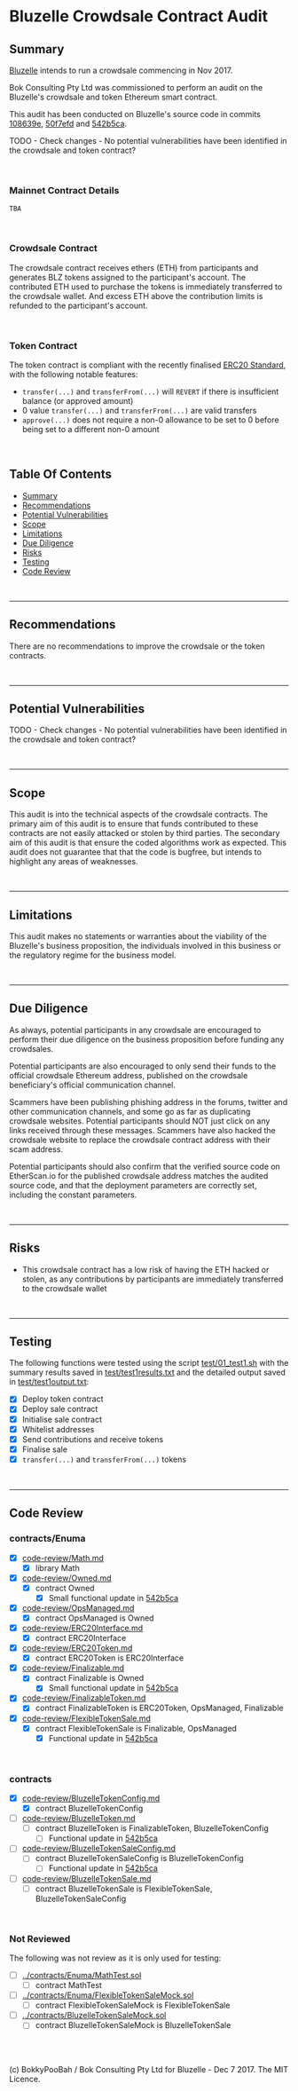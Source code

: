 # Bluzelle Crowdsale Contract Audit

## Summary

[Bluzelle](https://bluzelle.com/) intends to run a crowdsale commencing in Nov 2017.

Bok Consulting Pty Ltd was commissioned to perform an audit on the Bluzelle's crowdsale and token Ethereum smart contract.

This audit has been conducted on Bluzelle's source code in commits
[108639e](https://github.com/njmurarka/ico-solidity/commit/108639ea9fa9299c4324ae11f5bbfc480596730e),
[50f7efd](https://github.com/njmurarka/ico-solidity/commit/50f7efd4029bec6469449f9d388e7e729a1a892c) and
[542b5ca](https://github.com/njmurarka/ico-solidity/commit/542b5ca38d7cfc2292e1bb135b8ee10679e54d23).

TODO - Check changes - No potential vulnerabilities have been identified in the crowdsale and token contract?

<br />

### Mainnet Contract Details

`TBA`

<br />

### Crowdsale Contract

The crowdsale contract receives ethers (ETH) from participants and generates BLZ tokens assigned to the participant's account. The contributed ETH
used to purchase the tokens is immediately transferred to the crowdsale wallet. And excess ETH above the contribution limits is refunded to the
participant's account.

<br />

### Token Contract

The token contract is compliant with the recently finalised [ERC20 Standard](https://github.com/ethereum/EIPs/blob/master/EIPS/eip-20-token-standard.md),
with the following notable features:

* `transfer(...)` and `transferFrom(...)` will `REVERT` if there is insufficient balance (or approved amount)
* 0 value `transfer(...)` and `transferFrom(...)` are valid transfers
* `approve(...)` does not require a non-0 allowance to be set to 0 before being set to a different non-0 amount

<br />

## Table Of Contents

* [Summary](#summary)
* [Recommendations](#recommendations)
* [Potential Vulnerabilities](#potential-vulnerabilities)
* [Scope](#scope)
* [Limitations](#limitations)
* [Due Diligence](#due-diligence)
* [Risks](#risks)
* [Testing](#testing)
* [Code Review](#code-review)

<br />

<hr />

## Recommendations

There are no recommendations to improve the crowdsale or the token contracts.

<br />

<hr />

## Potential Vulnerabilities

TODO - Check changes - No potential vulnerabilities have been identified in the crowdsale and token contract?

<br />

<hr />

## Scope

This audit is into the technical aspects of the crowdsale contracts. The primary aim of this audit is to ensure that funds
contributed to these contracts are not easily attacked or stolen by third parties. The secondary aim of this audit is that
ensure the coded algorithms work as expected. This audit does not guarantee that that the code is bugfree, but intends to
highlight any areas of weaknesses.

<br />

<hr />

## Limitations

This audit makes no statements or warranties about the viability of the Bluzelle's business proposition, the individuals
involved in this business or the regulatory regime for the business model.

<br />

<hr />

## Due Diligence

As always, potential participants in any crowdsale are encouraged to perform their due diligence on the business proposition
before funding any crowdsales.

Potential participants are also encouraged to only send their funds to the official crowdsale Ethereum address, published on
the crowdsale beneficiary's official communication channel.

Scammers have been publishing phishing address in the forums, twitter and other communication channels, and some go as far as
duplicating crowdsale websites. Potential participants should NOT just click on any links received through these messages.
Scammers have also hacked the crowdsale website to replace the crowdsale contract address with their scam address.
 
Potential participants should also confirm that the verified source code on EtherScan.io for the published crowdsale address
matches the audited source code, and that the deployment parameters are correctly set, including the constant parameters.

<br />

<hr />

## Risks

* This crowdsale contract has a low risk of having the ETH hacked or stolen, as any contributions by participants are immediately transferred
  to the crowdsale wallet

<br />

<hr />

## Testing

The following functions were tested using the script [test/01_test1.sh](test/01_test1.sh) with the summary results saved
in [test/test1results.txt](test/test1results.txt) and the detailed output saved in [test/test1output.txt](test/test1output.txt):

* [x] Deploy token contract
* [x] Deploy sale contract
* [x] Initialise sale contract
* [x] Whitelist addresses
* [x] Send contributions and receive tokens
* [x] Finalise sale
* [x] `transfer(...)` and `transferFrom(...)` tokens

<br />

<hr />

## Code Review

### contracts/Enuma

* [x] [code-review/Math.md](code-review/Math.md)
  * [x] library Math
* [x] [code-review/Owned.md](code-review/Owned.md)
  * [x] contract Owned
    * [x] Small functional update in [542b5ca](https://github.com/njmurarka/ico-solidity/commit/542b5ca38d7cfc2292e1bb135b8ee10679e54d23)
* [x] [code-review/OpsManaged.md](code-review/OpsManaged.md)
  * [x] contract OpsManaged is Owned
* [x] [code-review/ERC20Interface.md](code-review/ERC20Interface.md)
  * [x] contract ERC20Interface
* [x] [code-review/ERC20Token.md](code-review/ERC20Token.md)
  * [x] contract ERC20Token is ERC20Interface
* [x] [code-review/Finalizable.md](code-review/Finalizable.md)
  * [x] contract Finalizable is Owned
    * [x] Small functional update in [542b5ca](https://github.com/njmurarka/ico-solidity/commit/542b5ca38d7cfc2292e1bb135b8ee10679e54d23)
* [x] [code-review/FinalizableToken.md](code-review/FinalizableToken.md)
  * [x] contract FinalizableToken is ERC20Token, OpsManaged, Finalizable
* [x] [code-review/FlexibleTokenSale.md](code-review/FlexibleTokenSale.md)
  * [x] contract FlexibleTokenSale is Finalizable, OpsManaged
    * [x] Functional update in [542b5ca](https://github.com/njmurarka/ico-solidity/commit/542b5ca38d7cfc2292e1bb135b8ee10679e54d23)

<br />

### contracts

* [x] [code-review/BluzelleTokenConfig.md](code-review/BluzelleTokenConfig.md)
  * [x] contract BluzelleTokenConfig
* [ ] [code-review/BluzelleToken.md](code-review/BluzelleToken.md)
  * [ ] contract BluzelleToken is FinalizableToken, BluzelleTokenConfig
    * [ ] Functional update in [542b5ca](https://github.com/njmurarka/ico-solidity/commit/542b5ca38d7cfc2292e1bb135b8ee10679e54d23)
* [ ] [code-review/BluzelleTokenSaleConfig.md](code-review/BluzelleTokenSaleConfig.md)
  * [ ] contract BluzelleTokenSaleConfig is BluzelleTokenConfig
    * [ ] Functional update in [542b5ca](https://github.com/njmurarka/ico-solidity/commit/542b5ca38d7cfc2292e1bb135b8ee10679e54d23)
* [ ] [code-review/BluzelleTokenSale.md](code-review/BluzelleTokenSale.md)
  * [ ] contract BluzelleTokenSale is FlexibleTokenSale, BluzelleTokenSaleConfig

<br />

### Not Reviewed

The following was not review as it is only used for testing:

* [ ] [../contracts/Enuma/MathTest.sol](../contracts/Enuma/MathTest.sol)
  * [ ] contract MathTest
* [ ] [../contracts/Enuma/FlexibleTokenSaleMock.sol](../contracts/Enuma/FlexibleTokenSaleMock.sol)
  * [ ] contract FlexibleTokenSaleMock is FlexibleTokenSale
* [ ] [../contracts/BluzelleTokenSaleMock.sol](../contracts/BluzelleTokenSaleMock.sol)
  * [ ] contract BluzelleTokenSaleMock is BluzelleTokenSale

<br />

<br />

(c) BokkyPooBah / Bok Consulting Pty Ltd for Bluzelle - Dec 7 2017. The MIT Licence.
